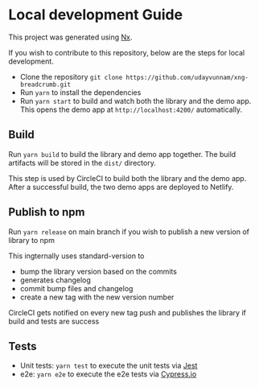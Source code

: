 # Local development Guide

This project was generated using [Nx](https://nx.dev).

If you wish to contribute to this repository, below are the steps for local development.

- Clone the repository `git clone https://github.com/udayvunnam/xng-breadcrumb.git`
- Run `yarn` to install the dependencies
- Run `yarn start` to build and watch both the library and the demo app. This opens the demo app at `http://localhost:4200/` automatically.

## Build

Run `yarn build` to build the library and demo app together. The build artifacts will be stored in the `dist/` directory.

This step is used by CircleCI to build both the library and the demo app.
After a successful build, the two demo apps are deployed to Netlify.

## Publish to npm

Run `yarn release` on main branch if you wish to publish a new version of library to npm

This ingternally uses standard-version to

- bump the library version based on the commits
- generates changelog
- commit bump files and changelog
- create a new tag with the new version number

CircleCI gets notified on every new tag push and publishes the library if build and tests are success

## Tests

- Unit tests: `yarn test` to execute the unit tests via [Jest](https://www.xfive.co/blog/testing-angular-faster-jest/)
- e2e: `yarn e2e` to execute the e2e tests via [Cypress.io](https://docs.cypress.io/guides/overview/why-cypress.html)
